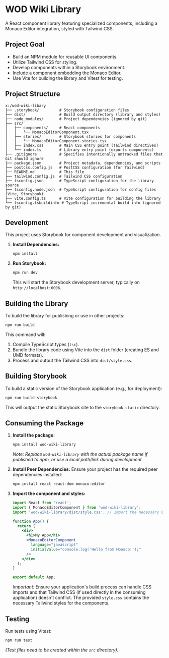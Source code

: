 # WOD Wiki Library

A React component library featuring specialized components, including a Monaco Editor integration, styled with Tailwind CSS.

## Project Goal

- Build an NPM module for reusable UI components.
- Utilize Tailwind CSS for styling.
- Develop components within a Storybook environment.
- Include a component embedding the Monaco Editor.
- Use Vite for building the library and Vitest for testing.

## Project Structure

```
x:/wod-wiki-libary
├── .storybook/         # Storybook configuration files
├── dist/               # Build output directory (library and styles)
├── node_modules/       # Project dependencies (ignored by git)
├── src/
│   ├── components/     # React components
│   │   └── MonacoEditorComponent.tsx
│   ├── stories/        # Storybook stories for components
│   │   └── MonacoEditorComponent.stories.tsx
│   ├── index.css       # Main CSS entry point (Tailwind directives)
│   └── index.ts        # Library entry point (exports components)
├── .gitignore          # Specifies intentionally untracked files that Git should ignore
├── package.json        # Project metadata, dependencies, and scripts
├── postcss.config.js   # PostCSS configuration (for Tailwind)
├── README.md           # This file
├── tailwind.config.js  # Tailwind CSS configuration
├── tsconfig.json       # TypeScript configuration for the library source
├── tsconfig.node.json  # TypeScript configuration for config files (Vite, Storybook)
├── vite.config.ts      # Vite configuration for building the library
└── tsconfig.tsbuildinfo # TypeScript incremental build info (ignored by git)
```

## Development

This project uses Storybook for component development and visualization.

1.  **Install Dependencies:**
    ```bash
    npm install
    ```
2.  **Run Storybook:**
    ```bash
    npm run dev
    ```
    This will start the Storybook development server, typically on `http://localhost:6006`.

## Building the Library

To build the library for publishing or use in other projects:

```bash
npm run build
```

This command will:
1.  Compile TypeScript types (`tsc`).
2.  Bundle the library code using Vite into the `dist` folder (creating ES and UMD formats).
3.  Process and output the Tailwind CSS into `dist/style.css`.

## Building Storybook

To build a static version of the Storybook application (e.g., for deployment):

```bash
npm run build-storybook
```

This will output the static Storybook site to the `storybook-static` directory.

## Consuming the Package

1.  **Install the package:**
    ```bash
    npm install wod-wiki-library
    ```
    *Note: Replace `wod-wiki-library` with the actual package name if published to npm, or use a local path/link during development.* 

2.  **Install Peer Dependencies:** Ensure your project has the required peer dependencies installed:
    ```bash
    npm install react react-dom monaco-editor
    ```

3.  **Import the component and styles:**
    ```jsx
    import React from 'react';
    import { MonacoEditorComponent } from 'wod-wiki-library';
    import 'wod-wiki-library/dist/style.css'; // Import the necessary CSS

    function App() {
      return (
        <div>
          <h1>My App</h1>
          <MonacoEditorComponent 
            language="javascript" 
            initialValue="console.log('Hello from Monaco!');" 
          />
        </div>
      );
    }

    export default App;
    ```

    *Important:* Ensure your application's build process can handle CSS imports and that Tailwind CSS (if used directly in the consuming application) doesn't conflict. The provided `style.css` contains the necessary Tailwind styles for the components.

## Testing

Run tests using Vitest:

```bash
npm run test
```
_(Test files need to be created within the `src` directory)._
